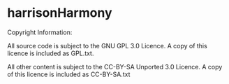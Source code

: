 harrisonHarmony
===============

Copyright Information:

All source code is subject to the GNU GPL 3.0 Licence. A copy of this licence is included as GPL.txt.

All other content is subject to the CC-BY-SA Unported 3.0 Licence. A copy of this licence is included as CC-BY-SA.txt